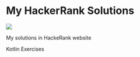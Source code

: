 # My HackerRank Solutions
![](https://img.shields.io/badge/-Kotlin-blueviolet)

My solutions in HackeRank website
<p>Kotlin Exercises</p>
